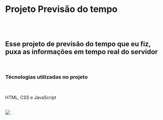 <h1>Projeto Previsão do tempo</h1>
<br>
<br>
<h2>Esse projeto de previsão do tempo que eu fiz, puxa as informações em tempo real do servidor</h2>
<br>
<h3>Técnologias utilizadas no projeto</h3>
<br>
<p>HTML, CSS e JavaScript</p>
<br>
<img src="https://raw.githubusercontent.com/Gabriel23kk/Temp/051129c8da0467195e19dea8206abe5480bd56cc/assets/Projeto%20Previ%C3%A3o%20do%20tempo.png">

